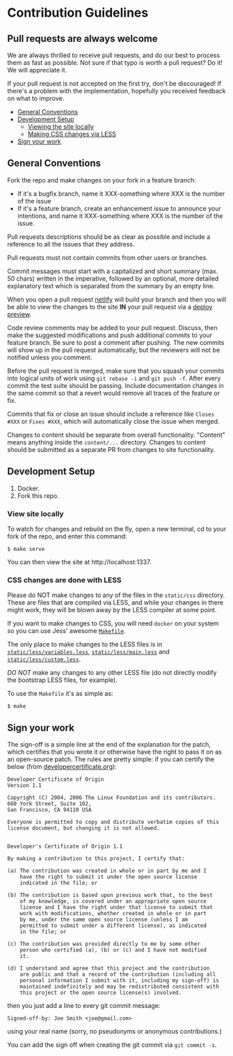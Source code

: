 # Contribution Guidelines

## Pull requests are always welcome

We are always thrilled to receive pull requests, and do our best to
process them as fast as possible. Not sure if that typo is worth a pull
request? Do it! We will appreciate it.

If your pull request is not accepted on the first try, don't be
discouraged! If there's a problem with the implementation, hopefully you
received feedback on what to improve.

- [General Conventions](#general-conventions)
- [Development Setup](#development-setup)
    - [Viewing the site locally](#view-site-locally)
    - [Making CSS changes via LESS](#css-changes-are-done-with-less)
- [Sign your work](#sign-your-work)

## General Conventions

Fork the repo and make changes on your fork in a feature branch:

- If it's a bugfix branch, name it XXX-something where XXX is the number of the
  issue
- If it's a feature branch, create an enhancement issue to announce your
  intentions, and name it XXX-something where XXX is the number of the issue.

Pull requests descriptions should be as clear as possible and include a
reference to all the issues that they address.

Pull requests must not contain commits from other users or branches.

Commit messages must start with a capitalized and short summary (max. 50
chars) written in the imperative, followed by an optional, more detailed
explanatory text which is separated from the summary by an empty line.

When you open a pull request [netlify](https://netlify.com) will build your
branch and then you will be able to view the changes to the site **IN** your
pull request via a [deploy preview](https://www.netlify.com/blog/2016/07/20/introducing-deploy-previews).

Code review comments may be added to your pull request. Discuss, then make the
suggested modifications and push additional commits to your feature branch. Be
sure to post a comment after pushing. The new commits will show up in the pull
request automatically, but the reviewers will not be notified unless you
comment.

Before the pull request is merged, make sure that you squash your commits into
logical units of work using `git rebase -i` and `git push -f`. After every
commit the test suite should be passing. Include documentation changes in the
same commit so that a revert would remove all traces of the feature or fix.

Commits that fix or close an issue should include a reference like `Closes #XXX`
or `Fixes #XXX`, which will automatically close the issue when merged.

Changes to content should be separate from overall functionality. "Content"
means anything inside the `content/...` directory. Changes to content should be
submitted as a separate PR from changes to site functionality.

## Development Setup
1. Docker.
1. Fork this repo.

### View site locally
To watch for changes and rebuild on the fly, open a new terminal, cd to your
fork of the repo, and enter this command:
```console
$ make serve
```

You can then view the site at http://localhost:1337.

### CSS changes are done with LESS

Please do NOT make changes to any of the files in the `static/css` directory.
These are files that are compiled via LESS, and while your changes in there
might work, they will be blown away by the LESS compiler at some point.

If you want to make changes to CSS, you will need `docker` on your system so you
can use Jess' awesome [`Makefile`](Makefile).

The only place to make changes to the LESS files is in
[`static/less/variables.less`](static/less/variables.less),
[`static/less/main.less`](static/less/main.less) and
[`static/less/custom.less`](static/less/custom.less).

*DO NOT* make any changes to any other LESS file (do not directly modify the
bootstrap LESS files, for example).

To use the `Makefile` it's as simple as:

```console
$ make
```
## Sign your work

The sign-off is a simple line at the end of the explanation for the
patch, which certifies that you wrote it or otherwise have the right to
pass it on as an open-source patch.  The rules are pretty simple: if you
can certify the below (from
[developercertificate.org](http://developercertificate.org/)):

```
Developer Certificate of Origin
Version 1.1

Copyright (C) 2004, 2006 The Linux Foundation and its contributors.
660 York Street, Suite 102,
San Francisco, CA 94110 USA

Everyone is permitted to copy and distribute verbatim copies of this
license document, but changing it is not allowed.


Developer's Certificate of Origin 1.1

By making a contribution to this project, I certify that:

(a) The contribution was created in whole or in part by me and I
    have the right to submit it under the open source license
    indicated in the file; or

(b) The contribution is based upon previous work that, to the best
    of my knowledge, is covered under an appropriate open source
    license and I have the right under that license to submit that
    work with modifications, whether created in whole or in part
    by me, under the same open source license (unless I am
    permitted to submit under a different license), as indicated
    in the file; or

(c) The contribution was provided directly to me by some other
    person who certified (a), (b) or (c) and I have not modified
    it.

(d) I understand and agree that this project and the contribution
    are public and that a record of the contribution (including all
    personal information I submit with it, including my sign-off) is
    maintained indefinitely and may be redistributed consistent with
    this project or the open source license(s) involved.
```

then you just add a line to every git commit message:

    Signed-off-by: Joe Smith <joe@gmail.com>

using your real name (sorry, no pseudonyms or anonymous contributions.)

You can add the sign off when creating the git commit via `git commit -s`.
